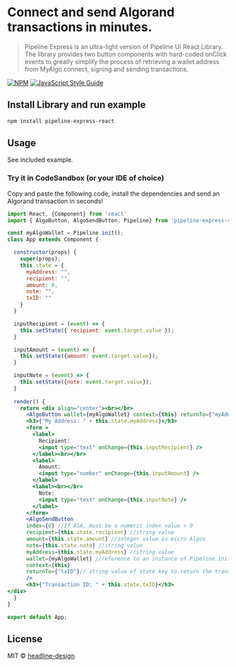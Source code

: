 # Connect and send Algorand transactions in minutes. 

> Pipeline Express is an ultra-light version of Pipeline UI React Library. The library provides two button components with hard-coded onClick events to greatly simplify the process of retrieving a wallet address from MyAlgo connect, signing and sending transactions.

[![NPM](https://img.shields.io/npm/v/pipeline-express-react.svg)](https://www.npmjs.com/package/pipeline-express-react) [![JavaScript Style Guide](https://img.shields.io/badge/code_style-standard-brightgreen.svg)](https://standardjs.com)

## Install Library and run example

```bash
npm install pipeline-express-react
```

## Usage
See included example.

### Try it in CodeSandbox (or your IDE of choice)
Copy and paste the following code, install the dependencies and send an Algorand transaction in seconds!

```jsx
import React, {Component} from 'react'
import { AlgoButton, AlgoSendButton, Pipeline} from 'pipeline-express-react'

const myAlgoWallet = Pipeline.init();
class App extends Component {

  constructor(props) {
    super(props);
    this.state = {
      myAddress: "",
      recipient: "",
      amount: 0,
      note: "",
      txID: ""
    }
  }

  inputRecipient = (event) => {
    this.setState({ recipient: event.target.value });
  }

  inputAmount = (event) => {
    this.setState({amount: event.target.value});
  }

  inputNote = (event) => {
    this.setState({note: event.target.value});
  }
  
  render() {
    return <div align="center"><br></br>
      <AlgoButton wallet={myAlgoWallet} context={this} returnTo={"myAddress"} />
      <h3>{"My Address: " + this.state.myAddress}</h3>
      <form >
        <label>
          Recipient:
          <input type="text" onChange={this.inputRecipient} />
        </label><br></br>
        <label>
          Amount:
          <input type="number" onChange={this.inputAmount} />
        </label>
        <label><br></br>
          Note:
          <input type="text" onChange={this.inputNote} />
        </label>
      </form>
      <AlgoSendButton
      index={0} //If ASA, must be a numeric index value > 0
      recipient={this.state.recipient} //string value
      amount={this.state.amount} //integer value in micro Algos
      note={this.state.note} //string value
      myAddress={this.state.myAddress} //string value
      wallet={myAlgoWallet} //reference to an instance of Pipeline.init(); that is called once when the app is initialized
      context={this}
      returnTo={"txID"}// string value of state key to return the transaction id
      />
      <h3>{"Transaction ID: " + this.state.txID}</h3>
</div>
  }
}

export default App;
```
## License

MIT © [headline-design](https://github.com/headline-design)
